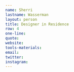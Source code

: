 ```yaml
---
name: Sherri
lastname: Wasserman
layout: person
title: Designer in Residence
row: 4
one-line: 
quote: 
website:
tools-materials:
email:
twitter:
instagram:
---
```

